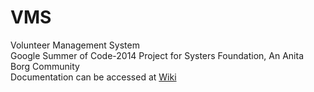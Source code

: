 VMS
===

Volunteer Management System<br />
Google Summer of Code-2014 Project for Systers Foundation, An Anita Borg Community<br />
Documentation can be accessed at <a href="https://github.com/jayesh92/vms-1/wiki">Wiki</a>
